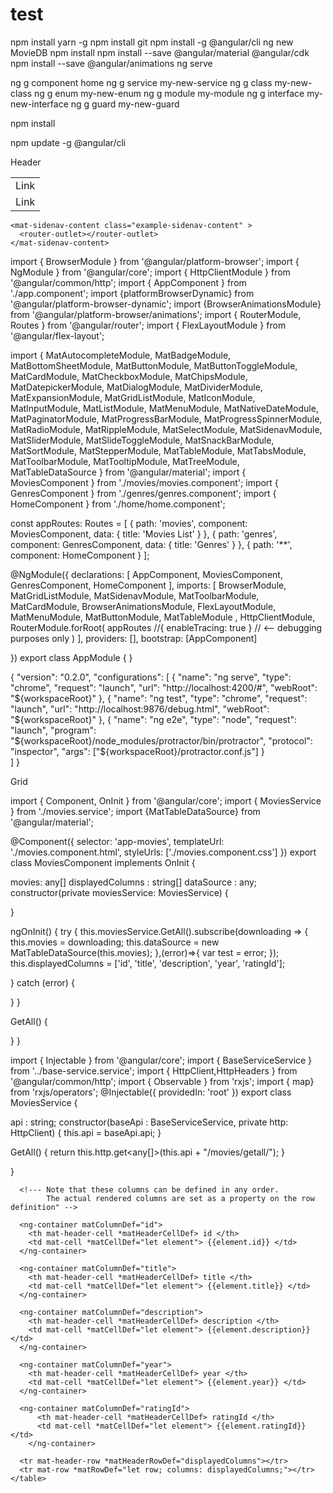 # test


npm install yarn -g
npm install git
npm install -g @angular/cli
ng new MovieDB
npm install
npm install --save @angular/material @angular/cdk
npm install --save @angular/animations
ng serve

ng g component home
ng g service my-new-service
ng g class my-new-class
ng g enum my-new-enum
ng g module my-module
ng g interface my-new-interface
ng g guard my-new-guard



npm install

npm update -g @angular/cli


<mat-toolbar class="example-header">Header</mat-toolbar>

  <mat-sidenav-container class="example-container">
    <mat-sidenav mode="side" opened="true" class="example-sidenav" >
      <table style="width: 100%;  text-align: center">
        <tr>
          <td>
              <a  mat-button routerLink=".">Link</a>
          </td>
        </tr> <tr>
            <td>
                <a  mat-button routerLink=".">Link</a>
            </td>
          </tr>
      </table>
  </mat-sidenav>

    <mat-sidenav-content class="example-sidenav-content" >
      <router-outlet></router-outlet>
    </mat-sidenav-content>
  </mat-sidenav-container>


import { BrowserModule } from '@angular/platform-browser';
import { NgModule } from '@angular/core';
import { HttpClientModule } from '@angular/common/http';
import { AppComponent } from './app.component';
import {platformBrowserDynamic} from '@angular/platform-browser-dynamic';
import {BrowserAnimationsModule} from '@angular/platform-browser/animations';
import { RouterModule, Routes } from '@angular/router';
import { FlexLayoutModule } from '@angular/flex-layout';

import {
  MatAutocompleteModule,
  MatBadgeModule,
  MatBottomSheetModule,
  MatButtonModule,
  MatButtonToggleModule,
  MatCardModule,
  MatCheckboxModule,
  MatChipsModule,
  MatDatepickerModule,
  MatDialogModule,
  MatDividerModule,
  MatExpansionModule,
  MatGridListModule,
  MatIconModule,
  MatInputModule,
  MatListModule,
  MatMenuModule,
  MatNativeDateModule,
  MatPaginatorModule,
  MatProgressBarModule,
  MatProgressSpinnerModule,
  MatRadioModule,
  MatRippleModule,
  MatSelectModule,
  MatSidenavModule,
  MatSliderModule,
  MatSlideToggleModule,
  MatSnackBarModule,
  MatSortModule,
  MatStepperModule,
  MatTableModule,
  MatTabsModule,
  MatToolbarModule,
  MatTooltipModule,
  MatTreeModule,
  MatTableDataSource
} from '@angular/material';
import { MoviesComponent } from './movies/movies.component';
import { GenresComponent } from './genres/genres.component';
import { HomeComponent } from './home/home.component';

const appRoutes: Routes = [
  {
    path: 'movies',
    component: MoviesComponent,
    data: { title: 'Movies List' }
  },
  {
    path: 'genres',
    component: GenresComponent,
    data: { title: 'Genres' }
  },
  { path: '**', component: HomeComponent }
];

@NgModule({
  declarations: [
    AppComponent,
    MoviesComponent,
    GenresComponent,
    HomeComponent
  ],
  imports: [
    BrowserModule,
    MatGridListModule,
    MatSidenavModule,
    MatToolbarModule,
    MatCardModule,
    BrowserAnimationsModule,
    FlexLayoutModule,
    MatMenuModule,
    MatButtonModule,
    MatTableModule    ,
    HttpClientModule,
    RouterModule.forRoot(
      appRoutes
      //{ enableTracing: true } // <-- debugging purposes only
    )
  ],
  providers: [],
  bootstrap: [AppComponent]
  
})
export class AppModule { }







 




{
    "version": "0.2.0",
    "configurations": [
      {
        "name": "ng serve",
        "type": "chrome",
        "request": "launch",
        "url": "http://localhost:4200/#",
        "webRoot": "${workspaceRoot}"
      },
      {
        "name": "ng test",
        "type": "chrome",
        "request": "launch",
        "url": "http://localhost:9876/debug.html",
        "webRoot": "${workspaceRoot}"
      },
      {
        "name": "ng e2e",
        "type": "node",
        "request": "launch",
        "program": "${workspaceRoot}/node_modules/protractor/bin/protractor",
        "protocol": "inspector",
        "args": ["${workspaceRoot}/protractor.conf.js"]
      }      
    ]
  }


Grid

import { Component, OnInit } from '@angular/core';
import { MoviesService } from './movies.service';
import {MatTableDataSource} from '@angular/material';


@Component({
  selector: 'app-movies',
  templateUrl: './movies.component.html',
  styleUrls: ['./movies.component.css']
})
export class MoviesComponent implements OnInit {

  
  movies: any[]
  displayedColumns : string[]
  dataSource : any;
  constructor(private moviesService: MoviesService) { 
    
  }

  ngOnInit() {
    try {
      this.moviesService.GetAll().subscribe(downloading => {
       this.movies = downloading;
       this.dataSource = new MatTableDataSource(this.movies);
   },(error)=>{
    var test = error;
   });
    this.displayedColumns = ['id', 'title', 'description', 'year', 'ratingId'];
    
   } catch (error) {
     
   }
  }

  GetAll()
  {
   
   
  }
}


import { Injectable } from '@angular/core';
import { BaseServiceService } from '../base-service.service';
import { HttpClient,HttpHeaders } from '@angular/common/http';
import { Observable } from 'rxjs';
import { map} from 'rxjs/operators';
@Injectable({
  providedIn: 'root'
})
export class MoviesService {

  api : string;
  constructor(baseApi : BaseServiceService, private http: HttpClient) {
      this.api = baseApi.api;
   }

   GetAll()   {
   return this.http.get<any[]>(this.api + "/movies/getall/");
   }

  

  }


<table mat-table [dataSource]="dataSource" class="mat-elevation-z8">
    
      <!--- Note that these columns can be defined in any order.
            The actual rendered columns are set as a property on the row definition" -->
    
      <ng-container matColumnDef="id">
        <th mat-header-cell *matHeaderCellDef> id </th>
        <td mat-cell *matCellDef="let element"> {{element.id}} </td>
      </ng-container>
    
      <ng-container matColumnDef="title">
        <th mat-header-cell *matHeaderCellDef> title </th>
        <td mat-cell *matCellDef="let element"> {{element.title}} </td>
      </ng-container>
    
      <ng-container matColumnDef="description">
        <th mat-header-cell *matHeaderCellDef> description </th>
        <td mat-cell *matCellDef="let element"> {{element.description}} </td>
      </ng-container>
    
      <ng-container matColumnDef="year">
        <th mat-header-cell *matHeaderCellDef> year </th>
        <td mat-cell *matCellDef="let element"> {{element.year}} </td>
      </ng-container>
    
      <ng-container matColumnDef="ratingId">
          <th mat-header-cell *matHeaderCellDef> ratingId </th>
          <td mat-cell *matCellDef="let element"> {{element.ratingId}} </td>
        </ng-container>

      <tr mat-header-row *matHeaderRowDef="displayedColumns"></tr>
      <tr mat-row *matRowDef="let row; columns: displayedColumns;"></tr>
    </table>
